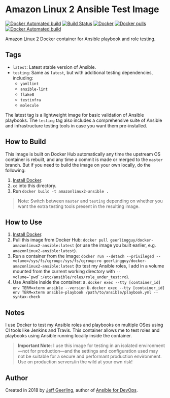 # Amazon Linux 2 Ansible Test Image

[![Docker Automated build](https://img.shields.io/docker/automated/buluma/docker-amazonlinux2-ansible.svg?maxAge=2592000)](https://hub.docker.com/r/buluma/docker-amazonlinux2-ansible/) [![Build Status](https://travis-ci.com/buluma/docker-amazonlinux2-ansible.svg?branch=main)](https://travis-ci.com/buluma/docker-amazonlinux2-ansible) [![Docker](https://github.com/buluma/docker-amazonlinux2-ansible/actions/workflows/docker-publish.yml/badge.svg?branch=main)](https://github.com/buluma/docker-amazonlinux2-ansible/actions/workflows/docker-publish.yml) [![Docker pulls](https://img.shields.io/docker/pulls/buluma/docker-amazonlinux2-ansible)](https://hub.docker.com/r/buluma/docker-amazonlinux2-ansible/) [![Docker Automated build](https://img.shields.io/docker/automated/buluma/docker-amazonlinux2-ansible.svg?maxAge=2592000)](https://hub.docker.com/r/buluma/docker-amazonlinux2-ansible/)

Amazon Linux 2 Docker container for Ansible playbook and role testing.

## Tags

  - `latest`: Latest stable version of Ansible.
  - `testing`: Same as `latest`, but with additional testing dependencies, including:
    - `yamllint`
    - `ansible-lint`
    - `flake8`
    - `testinfra`
    - `molecule`

The latest tag is a lightweight image for basic validation of Ansible playbooks. The `testing` tag also includes a comprehensive suite of Ansible and infrastructure testing tools in case you want them pre-installed.

## How to Build

This image is built on Docker Hub automatically any time the upstream OS container is rebuilt, and any time a commit is made or merged to the `master` branch. But if you need to build the image on your own locally, do the following:

  1. [Install Docker](https://docs.docker.com/engine/installation/).
  2. `cd` into this directory.
  3. Run `docker build -t amazonlinux2-ansible .`

> Note: Switch between `master` and `testing` depending on whether you want the extra testing tools present in the resulting image.

## How to Use

  1. [Install Docker](https://docs.docker.com/engine/installation/).
  2. Pull this image from Docker Hub: `docker pull geerlingguy/docker-amazonlinux2-ansible:latest` (or use the image you built earlier, e.g. `amazonlinux2-ansible:latest`).
  3. Run a container from the image: `docker run --detach --privileged --volume=/sys/fs/cgroup:/sys/fs/cgroup:ro geerlingguy/docker-amazonlinux2-ansible:latest` (to test my Ansible roles, I add in a volume mounted from the current working directory with ``--volume=`pwd`:/etc/ansible/roles/role_under_test:ro``).
  4. Use Ansible inside the container:
    a. `docker exec --tty [container_id] env TERM=xterm ansible --version`
    b. `docker exec --tty [container_id] env TERM=xterm ansible-playbook /path/to/ansible/playbook.yml --syntax-check`

## Notes

I use Docker to test my Ansible roles and playbooks on multiple OSes using CI tools like Jenkins and Travis. This container allows me to test roles and playbooks using Ansible running locally inside the container.

> **Important Note**: I use this image for testing in an isolated environment—not for production—and the settings and configuration used may not be suitable for a secure and performant production environment. Use on production servers/in the wild at your own risk!

## Author

Created in 2018 by [Jeff Geerling](https://www.jeffgeerling.com/), author of [Ansible for DevOps](https://www.ansiblefordevops.com/).
